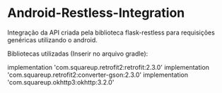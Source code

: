 # Android-Restless-Integration
Integração da API criada pela biblioteca flask-restless para requisições genéricas utilizando o android.

Bibliotecas utilizadas (Inserir no arquivo gradle):

implementation 'com.squareup.retrofit2:retrofit:2.3.0'
implementation 'com.squareup.retrofit2:converter-gson:2.3.0'
implementation 'com.squareup.okhttp3:okhttp:3.2.0'
